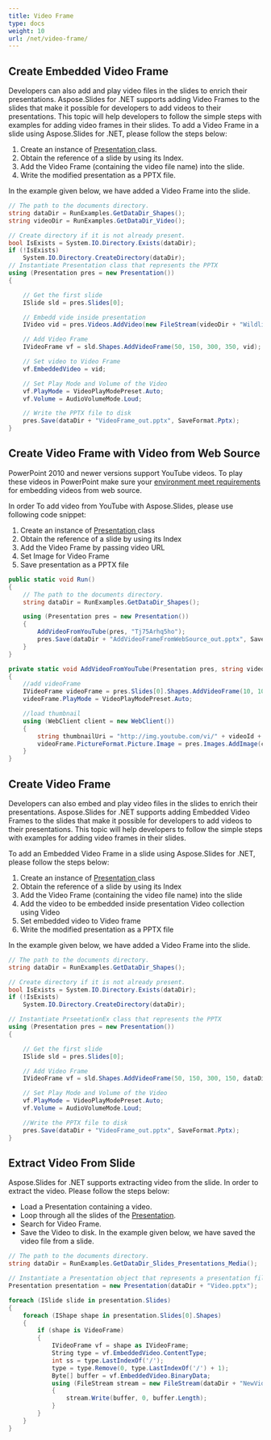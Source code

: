 ```yaml
---
title: Video Frame
type: docs
weight: 10
url: /net/video-frame/
---
```



## **Create Embedded Video Frame**
Developers can also add and play video files in the slides to enrich their presentations. Aspose.Slides for .NET supports adding Video Frames to the slides that make it possible for developers to add videos to their presentations. This topic will help developers to follow the simple steps with examples for adding video frames in their slides. To add a Video Frame in a slide using Aspose.Slides for .NET, please follow the steps below:

1. Create an instance of [Presentation ](https://apireference.aspose.com/net/slides/aspose.slides/presentation)class.
1. Obtain the reference of a slide by using its Index.
1. Add the Video Frame (containing the video file name) into the slide.
1. Write the modified presentation as a PPTX file.

In the example given below, we have added a Video Frame into the slide.

```c#
// The path to the documents directory.
string dataDir = RunExamples.GetDataDir_Shapes();
string videoDir = RunExamples.GetDataDir_Video();

// Create directory if it is not already present.
bool IsExists = System.IO.Directory.Exists(dataDir);
if (!IsExists)
    System.IO.Directory.CreateDirectory(dataDir);
// Instantiate Presentation class that represents the PPTX
using (Presentation pres = new Presentation())
{

    // Get the first slide
    ISlide sld = pres.Slides[0];

    // Embedd vide inside presentation
    IVideo vid = pres.Videos.AddVideo(new FileStream(videoDir + "Wildlife.mp4", FileMode.Open));

    // Add Video Frame
    IVideoFrame vf = sld.Shapes.AddVideoFrame(50, 150, 300, 350, vid);

    // Set video to Video Frame
    vf.EmbeddedVideo = vid;

    // Set Play Mode and Volume of the Video
    vf.PlayMode = VideoPlayModePreset.Auto;
    vf.Volume = AudioVolumeMode.Loud;

    // Write the PPTX file to disk
    pres.Save(dataDir + "VideoFrame_out.pptx", SaveFormat.Pptx);
}
```


## **Create Video Frame with Video from Web Source**
PowerPoint 2010 and newer versions support YouTube videos. To play these videos in PowerPoint make sure your [environment meet requirements ](https://support.office.com/en-us/article/Requirements-for-using-the-PowerPoint-YouTube-feature-2a0e184d-af50-4da9-b530-e4355ac436a9?ui=en-US&rs=en-US&ad=US)for embedding videos from web source.

In order To add video from YouTube with Aspose.Slides, please use following code snippet:

1. Create an instance of [Presentation ](https://apireference.aspose.com/net/slides/aspose.slides/presentation)class
1. Obtain the reference of a slide by using its Index
1. Add the Video Frame by passing video URL
1. Set Image for Video Frame
1. Save presentation as a PPTX file

```c#
public static void Run()
{
    // The path to the documents directory.
    string dataDir = RunExamples.GetDataDir_Shapes();

    using (Presentation pres = new Presentation())
    {
        AddVideoFromYouTube(pres, "Tj75Arhq5ho");
        pres.Save(dataDir + "AddVideoFrameFromWebSource_out.pptx", SaveFormat.Pptx);
    }
}

private static void AddVideoFromYouTube(Presentation pres, string videoId)
{
    //add videoFrame
    IVideoFrame videoFrame = pres.Slides[0].Shapes.AddVideoFrame(10, 10, 427, 240, "https://www.youtube.com/embed/" + videoId);
    videoFrame.PlayMode = VideoPlayModePreset.Auto;

    //load thumbnail
    using (WebClient client = new WebClient())
    {
        string thumbnailUri = "http://img.youtube.com/vi/" + videoId + "/hqdefault.jpg";
        videoFrame.PictureFormat.Picture.Image = pres.Images.AddImage(client.DownloadData(thumbnailUri));
    }
}
```


## **Create Video Frame**
Developers can also embed and play video files in the slides to enrich their presentations. Aspose.Slides for .NET supports adding Embedded Video Frames to the slides that make it possible for developers to add videos to their presentations. This topic will help developers to follow the simple steps with examples for adding video frames in their slides.

To add an Embedded Video Frame in a slide using Aspose.Slides for .NET, please follow the steps below:

1. Create an instance of [Presentation ](https://apireference.aspose.com/net/slides/aspose.slides/presentation)class
1. Obtain the reference of a slide by using its Index
1. Add the Video Frame (containing the video file name) into the slide
1. Add the video to be embedded inside presentation Video collection using Video
1. Set embedded video to Video frame
1. Write the modified presentation as a PPTX file

In the example given below, we have added a Video Frame into the slide.

```c#
// The path to the documents directory.
string dataDir = RunExamples.GetDataDir_Shapes();

// Create directory if it is not already present.
bool IsExists = System.IO.Directory.Exists(dataDir);
if (!IsExists)
    System.IO.Directory.CreateDirectory(dataDir);

// Instantiate PrseetationEx class that represents the PPTX
using (Presentation pres = new Presentation())
{

    // Get the first slide
    ISlide sld = pres.Slides[0];

    // Add Video Frame
    IVideoFrame vf = sld.Shapes.AddVideoFrame(50, 150, 300, 150, dataDir+ "video1.avi");

    // Set Play Mode and Volume of the Video
    vf.PlayMode = VideoPlayModePreset.Auto;
    vf.Volume = AudioVolumeMode.Loud;

    //Write the PPTX file to disk
    pres.Save(dataDir + "VideoFrame_out.pptx", SaveFormat.Pptx);
}
```



## **Extract Video From Slide**
Aspose.Slides for .NET supports extracting video from the slide. In order to extract the video. Please follow the steps below:

- Load a Presentation containing a video.
- Loop through all the slides of the [Presentation](https://apireference.aspose.com/net/slides/aspose.slides/presentation).
- Search for Video Frame.
- Save the Video to disk.
  In the example given below, we have saved the video file from a slide.

```c#
// The path to the documents directory.
string dataDir = RunExamples.GetDataDir_Slides_Presentations_Media();

// Instantiate a Presentation object that represents a presentation file 
Presentation presentation = new Presentation(dataDir + "Video.pptx");

foreach (ISlide slide in presentation.Slides)
{
    foreach (IShape shape in presentation.Slides[0].Shapes)
    {
        if (shape is VideoFrame)
        {
            IVideoFrame vf = shape as IVideoFrame;
            String type = vf.EmbeddedVideo.ContentType;
            int ss = type.LastIndexOf('/');
            type = type.Remove(0, type.LastIndexOf('/') + 1);
            Byte[] buffer = vf.EmbeddedVideo.BinaryData;
            using (FileStream stream = new FileStream(dataDir + "NewVideo_out." + type, FileMode.Create, FileAccess.Write, FileShare.Read))
            {                                                     
                stream.Write(buffer, 0, buffer.Length);
            }
        }
    }
}
```

